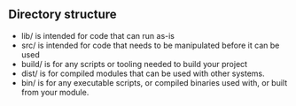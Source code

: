 ## Directory structure

- lib/ is intended for code that can run as-is
- src/ is intended for code that needs to be manipulated before it can be used
- build/ is for any scripts or tooling needed to build your project
- dist/ is for compiled modules that can be used with other systems.
- bin/ is for any executable scripts, or compiled binaries used with, or built from your module.
